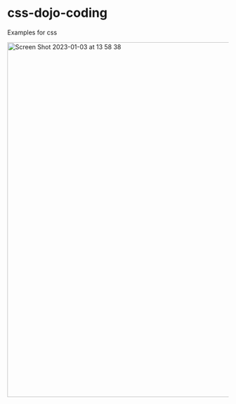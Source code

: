 # css-dojo-coding
Examples for css

<img width="808" alt="Screen Shot 2023-01-03 at 13 58 38" src="https://user-images.githubusercontent.com/25912510/210424564-0f0da1c3-d98b-4480-a46c-8c530d2fec67.png">
